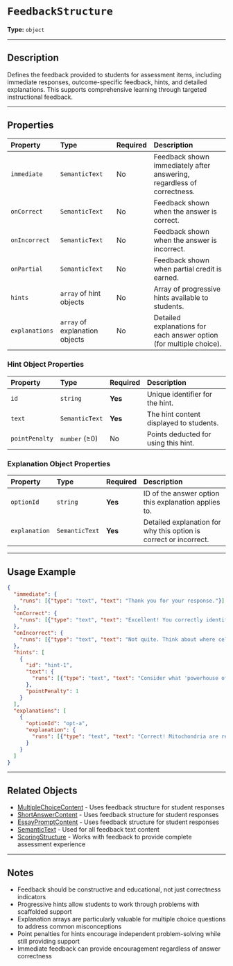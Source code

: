# `FeedbackStructure`

**Type:** `object`

---

## Description

Defines the feedback provided to students for assessment items, including immediate responses, outcome-specific feedback, hints, and detailed explanations. This supports comprehensive learning through targeted instructional feedback.

---

## Properties

| Property | Type | Required | Description |
| :--- | :--- | :--- | :--- |
| `immediate` | `SemanticText` | No | Feedback shown immediately after answering, regardless of correctness. |
| `onCorrect` | `SemanticText` | No | Feedback shown when the answer is correct. |
| `onIncorrect` | `SemanticText` | No | Feedback shown when the answer is incorrect. |
| `onPartial` | `SemanticText` | No | Feedback shown when partial credit is earned. |
| `hints` | `array` of hint objects | No | Array of progressive hints available to students. |
| `explanations` | `array` of explanation objects | No | Detailed explanations for each answer option (for multiple choice). |

### Hint Object Properties

| Property | Type | Required | Description |
| :--- | :--- | :--- | :--- |
| `id` | `string` | **Yes** | Unique identifier for the hint. |
| `text` | `SemanticText` | **Yes** | The hint content displayed to students. |
| `pointPenalty` | `number` (≥0) | No | Points deducted for using this hint. |

### Explanation Object Properties

| Property | Type | Required | Description |
| :--- | :--- | :--- | :--- |
| `optionId` | `string` | **Yes** | ID of the answer option this explanation applies to. |
| `explanation` | `SemanticText` | **Yes** | Detailed explanation for why this option is correct or incorrect. |

---

## Usage Example

```json
{
  "immediate": {
    "runs": [{"type": "text", "text": "Thank you for your response."}]
  },
  "onCorrect": {
    "runs": [{"type": "text", "text": "Excellent! You correctly identified the primary function of mitochondria."}]
  },
  "onIncorrect": {
    "runs": [{"type": "text", "text": "Not quite. Think about where cellular energy production occurs."}]
  },
  "hints": [
    {
      "id": "hint-1",
      "text": {
        "runs": [{"type": "text", "text": "Consider what 'powerhouse of the cell' refers to."}]
      },
      "pointPenalty": 1
    }
  ],
  "explanations": [
    {
      "optionId": "opt-a",
      "explanation": {
        "runs": [{"type": "text", "text": "Correct! Mitochondria are responsible for cellular energy production through ATP synthesis."}]
      }
    }
  ]
}
```

---

## Related Objects

- [MultipleChoiceContent](./MultipleChoiceContent.md) - Uses feedback structure for student responses
- [ShortAnswerContent](./ShortAnswerContent.md) - Uses feedback structure for student responses
- [EssayPromptContent](./EssayPromptContent.md) - Uses feedback structure for student responses
- [SemanticText](./SemanticText.md) - Used for all feedback text content
- [ScoringStructure](./ScoringStructure.md) - Works with feedback to provide complete assessment experience

---

## Notes

- Feedback should be constructive and educational, not just correctness indicators
- Progressive hints allow students to work through problems with scaffolded support
- Explanation arrays are particularly valuable for multiple choice questions to address common misconceptions
- Point penalties for hints encourage independent problem-solving while still providing support
- Immediate feedback can provide encouragement regardless of answer correctness